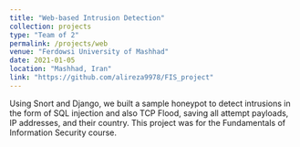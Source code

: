 ```yaml
---
title: "Web-based Intrusion Detection"
collection: projects
type: "Team of 2"
permalink: /projects/web
venue: "Ferdowsi University of Mashhad"
date: 2021-01-05
location: "Mashhad, Iran"
link: "https://github.com/alireza9978/FIS_project"
---
```


Using Snort and Django, we built a sample honeypot to detect intrusions in the form of SQL injection and also TCP Flood, saving all attempt payloads, IP addresses, and their country. This project was for the Fundamentals of Information Security course.